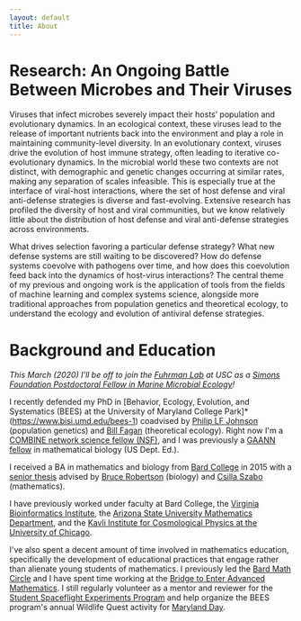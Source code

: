 ```yaml
---
layout: default
title: About
---
```


# Research: An Ongoing Battle Between Microbes and Their Viruses

Viruses that infect microbes severely impact their hosts’ population and evolutionary dynamics. In an
ecological context, these viruses lead to the release of important nutrients back into the environment and
play a role in maintaining community-level diversity. In an evolutionary context, viruses drive the evolution
of host immune strategy, often leading to iterative co-evolutionary dynamics. In the microbial world these
two contexts are not distinct, with demographic and genetic changes occurring at similar rates, making
any separation of scales infeasible. This is especially true at the interface of viral-host interactions, where
the set of host defense and viral anti-defense strategies is diverse and fast-evolving. Extensive research has
profiled the diversity of host and viral communities, but we know relatively little about the distribution of
host defense and viral anti-defense strategies across environments. 

What drives selection favoring a particular defense strategy? What new defense systems are still waiting to
be discovered? How do defense systems coevolve with pathogens over time, and how does this coevolution
feed back into the dynamics of host-virus interactions? The central theme of my previous and ongoing
work is the application of tools from the fields of machine learning and complex systems science, alongside
more traditional approaches from population genetics and theoretical ecology, to understand the ecology and
evolution of antiviral defense strategies.

# Background and Education

*This March (2020) I'll be off to join the [Fuhrman Lab](https://dornsife.usc.edu/labs/fuhrmanlab) at USC as a [Simons Foundation Postdoctoral Fellow in Marine Microbial Ecology](https://www.simonsfoundation.org/grant/simons-postdoctoral-fellowships-in-marine-microbial-ecology/?tab=awardees)!*

I recently defended my PhD in [Behavior, Ecology, Evolution, and Systematics  (BEES) at the University of Maryland College Park]*(https://www.bisi.umd.edu/bees-1) coadvised by [Philip LF Johnson](http://science.umd.edu/biology/plfj/) (population genetics) and [Bill Fagan](http://science.umd.edu/biology/faganlab/) (theoretical ecology). Right now I'm a [COMBINE network science fellow (NSF)](https://www.combine.umd.edu/), and I was previously a [GAANN fellow](https://www2.ed.gov/programs/gaann/index.html) in mathematical biology (US Dept. Ed.).

I received a BA in mathematics and biology from [Bard College](https://www.bard.edu/) in 2015 with a [senior thesis](https://digitalcommons.bard.edu/senproj_s2015/39/) advised by [Bruce Robertson](https://www.bard.edu/faculty/details/?id=3226) (biology) and [Csilla Szabo](https://www.skidmore.edu/mathematics/faculty/szabo.php) (mathematics). 

I have previously worked under faculty at Bard College, the [Virginia Bioinformatics Institute](https://health.uconn.edu/laubenbacher/), the [Arizona State University Mathematics Department](https://math.la.asu.edu/~milner/welc_eng.html), and the [Kavli Institute for Cosmological Physics at the University of Chicago](https://www.cmu.edu/physics/people/faculty/dodelson.html).

I've also spent a decent amount of time involved in mathematics education, specifically the development of educational practices that engage rather than alienate young students of mathematics. I previously led the [Bard Math Circle](https://bardmathcircle.org/) and I have spent time working at the [Bridge to Enter Advanced Mathematics](https://www.beammath.org/). I still regularly volunteer as a mentor and reviewer for the [Student Spaceflight Experiments Program](http://ssep.ncesse.org/) and help organize the BEES program's annual Wildlife Quest activity for [Maryland Day](https://marylandday.umd.edu/).

